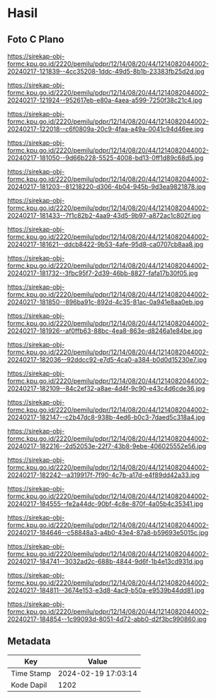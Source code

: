 # Hasil

## Foto C Plano

https://sirekap-obj-formc.kpu.go.id/2220/pemilu/pdpr/12/14/08/20/44/1214082044002-20240217-121839--4cc35208-1ddc-49d5-8b1b-23383fb25d2d.jpg

https://sirekap-obj-formc.kpu.go.id/2220/pemilu/pdpr/12/14/08/20/44/1214082044002-20240217-121924--952617eb-e80a-4aea-a599-7250f38c21c4.jpg

https://sirekap-obj-formc.kpu.go.id/2220/pemilu/pdpr/12/14/08/20/44/1214082044002-20240217-122018--c6f0809a-20c9-4faa-a49a-0041c94d46ee.jpg

https://sirekap-obj-formc.kpu.go.id/2220/pemilu/pdpr/12/14/08/20/44/1214082044002-20240217-181050--9d66b228-5525-4008-bd13-0ff1d89c68d5.jpg

https://sirekap-obj-formc.kpu.go.id/2220/pemilu/pdpr/12/14/08/20/44/1214082044002-20240217-181203--81218220-d306-4b04-945b-9d3ea9821878.jpg

https://sirekap-obj-formc.kpu.go.id/2220/pemilu/pdpr/12/14/08/20/44/1214082044002-20240217-181433--7f1c82b2-4aa9-43d5-9b97-a872ac1c802f.jpg

https://sirekap-obj-formc.kpu.go.id/2220/pemilu/pdpr/12/14/08/20/44/1214082044002-20240217-181621--ddcb8422-9b53-4afe-95d8-ca0707cb8aa8.jpg

https://sirekap-obj-formc.kpu.go.id/2220/pemilu/pdpr/12/14/08/20/44/1214082044002-20240217-181732--3fbc95f7-2d39-46bb-8827-fafa17b30f05.jpg

https://sirekap-obj-formc.kpu.go.id/2220/pemilu/pdpr/12/14/08/20/44/1214082044002-20240217-181850--896ba91c-892d-4c35-81ac-0a941e8aa0eb.jpg

https://sirekap-obj-formc.kpu.go.id/2220/pemilu/pdpr/12/14/08/20/44/1214082044002-20240217-181926--af0ffb63-88bc-4ea8-863e-d8246a1e84be.jpg

https://sirekap-obj-formc.kpu.go.id/2220/pemilu/pdpr/12/14/08/20/44/1214082044002-20240217-182036--92ddcc92-e7d5-4ca0-a384-b0d0d15230e7.jpg

https://sirekap-obj-formc.kpu.go.id/2220/pemilu/pdpr/12/14/08/20/44/1214082044002-20240217-182109--84c2ef32-a8ae-4d4f-9c90-e43c4d6cde36.jpg

https://sirekap-obj-formc.kpu.go.id/2220/pemilu/pdpr/12/14/08/20/44/1214082044002-20240217-182147--c2b47dc8-938b-4ed6-b0c3-7daed5c318a4.jpg

https://sirekap-obj-formc.kpu.go.id/2220/pemilu/pdpr/12/14/08/20/44/1214082044002-20240217-182216--2d52053e-22f7-43b8-9ebe-406025552e56.jpg

https://sirekap-obj-formc.kpu.go.id/2220/pemilu/pdpr/12/14/08/20/44/1214082044002-20240217-182242--a319917f-7f90-4c7b-a17d-e4f89dd42a33.jpg

https://sirekap-obj-formc.kpu.go.id/2220/pemilu/pdpr/12/14/08/20/44/1214082044002-20240217-184555--fe2a44dc-90bf-4c8e-870f-4a05b4c35341.jpg

https://sirekap-obj-formc.kpu.go.id/2220/pemilu/pdpr/12/14/08/20/44/1214082044002-20240217-184646--c58848a3-a4b0-43e4-87a8-b59693e5015c.jpg

https://sirekap-obj-formc.kpu.go.id/2220/pemilu/pdpr/12/14/08/20/44/1214082044002-20240217-184741--3032ad2c-688b-4844-9d6f-1b4e13cd931d.jpg

https://sirekap-obj-formc.kpu.go.id/2220/pemilu/pdpr/12/14/08/20/44/1214082044002-20240217-184811--3674e153-e3d8-4ac9-b50a-e9539b44dd81.jpg

https://sirekap-obj-formc.kpu.go.id/2220/pemilu/pdpr/12/14/08/20/44/1214082044002-20240217-184854--1c99093d-8051-4d72-abb0-d2f3bc990860.jpg


## Metadata

| Key        | Value               |
| ---------- | ------------------- |
| Time Stamp | 2024-02-19 17:03:14 |
| Kode Dapil | 1202                |



